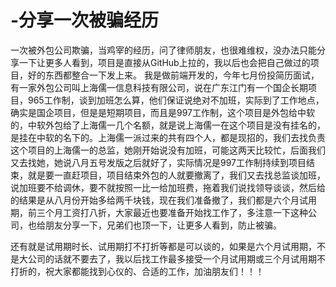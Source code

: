 # -分享一次被骗经历
一次被外包公司欺骗，当鸡宰的经历，问了律师朋友，也很难维权，没办法只能分享一下让更多人看到，项目是直接从GitHub上拉的，我以后也会把自己做过的项目，好的东西都整合一下发上来。
我是做前端开发的，今年七月份投简历面试，有一家外包公司叫上海儒一信息科技有限公司，说在广东江门有一个国企长期项目，965工作制，谈到加班怎么算，他们保证说绝对不加班，实际到了工作地点，确实是国企项目，但是是短期项目，而且是997工作制，这个项目是外包给中软的，中软外包给了上海儒一几个名额，就是说上海儒一在这个项目是没有挂名的，是挂在中软的名下的。上海儒一派过来的共有四个人，都是现招的，我们去找负责这个项目的上海儒一的总监，她刚开始说没有加班，可能这两天比较忙，后面我们又去找她，她说八月五号发版之后就好了，实际情况是997工作制持续到项目结束，就是要一直赶项目，项目结束外包的人就要撤离了，我们又去找总监谈加班，说加班要不给调休，要不就按照一比一给加班费，拖着我们说找领导谈谈，然后给的结果是从八月份开始多给两千块钱，现在我们准备撤了，我们都是六个月试用期，前三个月工资打八折，大家最近也要准备开始找工作了，多注意一下这种公司，也给朋友分享一下，兄弟们也顶一下，让更多人看到，防止被骗。

还有就是试用期时长、试用期打不打折等都是可以谈的，如果是六个月试用期，不是大公司的话就不要去了，我以后找工作最多接受一个月试用期或三个月试用期不打折的，祝大家都能找到心仪的、合适的工作，加油朋友们！！！
